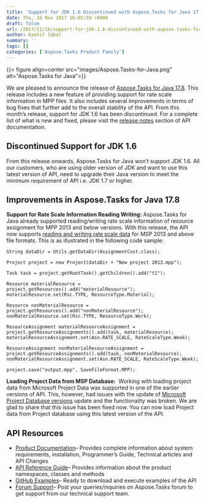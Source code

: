 ```yaml
---
title: 'Support for JDK 1.6 Discontinued with Aspose.Tasks for Java 17.8'
date: Thu, 16 Nov 2017 16:05:59 +0000
draft: false
url: /2017/11/16/support-for-jdk-1.6-discontinued-with-aspose.tasks-for-java-17.8/
author: Kashif Iqbal
summary: ''
tags: []
categories: ['Aspose.Tasks Product Family']
---
```




{{< figure align=center src="images/Aspose.Tasks-for-Java.png" alt="Aspose.Tasks for Java">}}


We are pleased to announce the release of [Aspose.Tasks for Java 17.8][1]. This release includes a new feature of providing support for rate scale information in MPP files. It also includes several improvements in terms of bug fixes that further add to the overall stability of the API. From this month’s release, support for JDK 1.6 has been discontinued. For a complete list of what is new and fixed, please visit the [release notes][2] section of API documentation.

## Discontinued Support for JDK 1.6

From this release onwards, Aspose.Tasks for Java won’t support JDK 1.6. All our customers, who are using older version of JDK and want to use this latest version of API, need to upgrade their Java version to meet the minimum requirement of API i.e. JDK 1.7 or higher.

## Improvements in Aspose.Tasks for Java 17.8

**Support for Rate Scale Information Reading Writing:** Aspose.Tasks for Java already supported reading/writing rate scale information of resource assignment for MPP 2013 and below versions. With this release, the API now supports [reading and writing rate scale data][3] for MSP 2013 and above file formats. This is as illustrated in the following code sample:

```
String dataDir = Utils.getDataDir(AssignmentCost.class);
		
Project project = new Project(dataDir + "New project 2013.mpp");

Task task = project.getRootTask().getChildren().add("t1");

Resource materialResource = project.getResources().add("materialResource");
materialResource.set(Rsc.TYPE, ResourceType.Material);

Resource nonMaterialResource = project.getResources().add("nonMaterialResource");
nonMaterialResource.set(Rsc.TYPE, ResourceType.Work);

ResourceAssignment materialResourceAssignment = project.getResourceAssignments().add(task, materialResource);
materialResourceAssignment.set(Asn.RATE_SCALE, RateScaleType.Week);

ResourceAssignment nonMaterialResourceAssignment = project.getResourceAssignments().add(task, nonMaterialResource);
nonMaterialResourceAssignment.set(Asn.RATE_SCALE, RateScaleType.Week);

project.save("output.mpp", SaveFileFormat.MPP); 
```

**Loading Project Data from MSP Database:**  Working with loading project data from Microsoft Project Data was supported in one of the earlier versions of API. This, however, had issues with the update of [Microsoft Project Database versions][4] update and the functionality was broken. We are glad to share that this issue has been fixed now. You can now load Project data from Project database using this latest version of the API.

## API Resources

*   [Product Documentation][5]– Provides complete information about system requirements, installation, Programmer’s Guide, Technical articles and API Changes
*   [API Reference Guide][6]– Provides information about the product namespaces, classes and methods
*   [GitHub Examples][7]– Ready to download and execute examples of the API
*   [Forum Support][8]– Post your queries/inquiries on Aspose.Tasks forum to get support from our technical support team.




[1]: http://downloads.aspose.com/tasks/java
[2]: https://docs.aspose.com/tasks/java/aspose-tasks-for-java-17-8-release-notes/
[3]: https://docs.aspose.com/tasks/java/
[4]: https://docs.aspose.com/tasks/java/creating-reading-and-saving-projects/#reading-project-data-from-microsoft-project-database
[5]: https://docs.aspose.com/tasks/java/
[6]: https://apireference.aspose.com/tasks/java/
[7]: https://github.com/asposetasks/Aspose_TASKS_Java
[8]: https://forum.aspose.com/c/tasks




